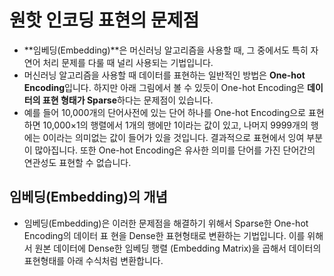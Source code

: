 # 원핫 인코딩 표현의 문제점

- **임베딩(Embedding)**은 머신러닝 알고리즘을 사용할 때, 그 중에서도 특히 자연어 처리 문제를 다룰 때 널리 사용되는 기법입니다.
- 머신러닝 알고리즘을 사용할 때 데이터를 표현하는 일반적인 방법은 **One-hot Encoding**입니다. 하지만 아래 그림에서 볼 수 있듯이 One-hot Encoding은 **데이터의 표현 형태가 Sparse**하다는 문제점이 있습니다.
- 예를 들어 10,000개의 단어사전에 있는 단어 하나를 One-hot Encoding으로 표현하면 10,000×1의 행렬에서 1개의 행에만 1이라는 값이 있고, 나머지 9999개의 행에는 0이라는 의미없는 값이 들어가 있을 것입니다. 결과적으로 표현에서 잉여 부분이 많아집니다. 또한 One-hot Encoding은 유사한 의미를 단어를 가진 단어간의 연관성도 표현할 수 없습니다.

## 임베딩(Embedding)의 개념

- 임베딩(Embedding)은 이러한 문제점을 해결하기 위해서 Sparse한 One-hot Encoding의 데이터 표
  현을 Dense한 표현형태로 변환하는 기법입니다. 이를 위해서 원본 데이터에 Dense한 임베딩 행렬
  (Embedding Matrix)을 곱해서 데이터의 표현형태를 아래 수식처럼 변환합니다.
